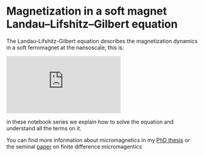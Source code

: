 # Magnetization in a soft magnet Landau–Lifshitz–Gilbert equation

The Landau-Lifshitz-Gilbert equation describes the magnetization dynamics in a soft ferromagnet at the nansoscale, this is:

![](http://latex.codecogs.com/gif.latex?%281&plus;%5Calpha%5E2%29%5Cfrac%7Bd%5Cmathbf%7Bm%7D%7D%7Bd%5Ctau%7D%20%3D%20-%5Cmathbf%7Bm%7D%20%5Ctimes%20%5Cmathbf%7Bh%7D_%7Beff%7D%20-%20%5Calpha%20%5Cmathbf%7Bm%7D%20%5Ctimes%20%5Cleft%28%5Cmathbf%7Bm%7D%20%5Ctimes%20%5Cmathbf%7Bh%7D_%7Beff%7D%20%5Cright%29)

in these notebook series we explain how to solve the equation and understand all the terms on it.

You can find more information about micromagnetics in my [PhD thesis](https://ddd.uab.cat/pub/tesis/2013/hdl_10803_139143/sap1de1.pdf) or the seminal [paper](https://ws680.nist.gov/publication/get_pdf.cfm?pub_id=50910) on finite difference micromagentics
